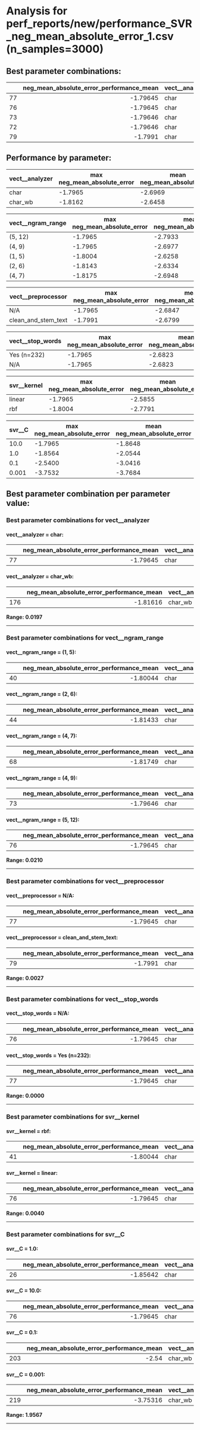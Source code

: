 # Analysis for perf_reports/new/performance_SVR_neg_mean_absolute_error_1.csv (n_samples=3000)

## Best parameter combinations:

|    |   neg_mean_absolute_error_performance_mean | vect__analyzer   | vect__ngram_range   | vect__preprocessor   | vect__stop_words   | svr__kernel   |   svr__C |
|---:|-------------------------------------------:|:-----------------|:--------------------|:---------------------|:-------------------|:--------------|---------:|
| 77 |                                   -1.79645 | char             | (5, 12)             | N/A                  | Yes (n=232)        | linear        |       10 |
| 76 |                                   -1.79645 | char             | (5, 12)             | N/A                  | N/A                | linear        |       10 |
| 73 |                                   -1.79646 | char             | (4, 9)              | N/A                  | Yes (n=232)        | linear        |       10 |
| 72 |                                   -1.79646 | char             | (4, 9)              | N/A                  | N/A                | linear        |       10 |
| 79 |                                   -1.7991  | char             | (5, 12)             | clean_and_stem_text  | Yes (n=232)        | linear        |       10 |

## Performance by parameter:

|vect__analyzer |max neg_mean_absolute_error |mean neg_mean_absolute_error |
|---|---|---|
|char            | -1.7965| -2.6969|
|char_wb         | -1.8162| -2.6458|


|vect__ngram_range |max neg_mean_absolute_error |mean neg_mean_absolute_error |
|---|---|---|
|(5, 12)         | -1.7965| -2.7933|
|(4, 9)          | -1.7965| -2.6977|
|(1, 5)          | -1.8004| -2.6258|
|(2, 6)          | -1.8143| -2.6334|
|(4, 7)          | -1.8175| -2.6948|


|vect__preprocessor |max neg_mean_absolute_error |mean neg_mean_absolute_error |
|---|---|---|
|N/A             | -1.7965| -2.6847|
|clean_and_stem_text | -1.7991| -2.6799|


|vect__stop_words |max neg_mean_absolute_error |mean neg_mean_absolute_error |
|---|---|---|
|Yes (n=232)     | -1.7965| -2.6823|
|N/A             | -1.7965| -2.6823|


|svr__kernel |max neg_mean_absolute_error |mean neg_mean_absolute_error |
|---|---|---|
|linear          | -1.7965| -2.5855|
|rbf             | -1.8004| -2.7791|


|svr__C |max neg_mean_absolute_error |mean neg_mean_absolute_error |
|---|---|---|
|10.0            | -1.7965| -1.8648|
|1.0             | -1.8564| -2.0544|
|0.1             | -2.5400| -3.0416|
|0.001           | -3.7532| -3.7684|


## Best parameter combination per parameter value:


### Best parameter combinations for vect__analyzer


#### vect__analyzer = char:

|    |   neg_mean_absolute_error_performance_mean | vect__analyzer   | vect__ngram_range   | vect__preprocessor   | vect__stop_words   | svr__kernel   |   svr__C |
|---:|-------------------------------------------:|:-----------------|:--------------------|:---------------------|:-------------------|:--------------|---------:|
| 77 |                                   -1.79645 | char             | (5, 12)             | N/A                  | Yes (n=232)        | linear        |       10 |
#### vect__analyzer = char_wb:

|     |   neg_mean_absolute_error_performance_mean | vect__analyzer   | vect__ngram_range   | vect__preprocessor   | vect__stop_words   | svr__kernel   |   svr__C |
|----:|-------------------------------------------:|:-----------------|:--------------------|:---------------------|:-------------------|:--------------|---------:|
| 176 |                                   -1.81616 | char_wb          | (2, 6)              | N/A                  | N/A                | rbf           |       10 |

**Range: 0.0197**

---

### Best parameter combinations for vect__ngram_range


#### vect__ngram_range = (1, 5):

|    |   neg_mean_absolute_error_performance_mean | vect__analyzer   | vect__ngram_range   | vect__preprocessor   | vect__stop_words   | svr__kernel   |   svr__C |
|---:|-------------------------------------------:|:-----------------|:--------------------|:---------------------|:-------------------|:--------------|---------:|
| 40 |                                   -1.80044 | char             | (1, 5)              | N/A                  | N/A                | rbf           |       10 |
#### vect__ngram_range = (2, 6):

|    |   neg_mean_absolute_error_performance_mean | vect__analyzer   | vect__ngram_range   | vect__preprocessor   | vect__stop_words   | svr__kernel   |   svr__C |
|---:|-------------------------------------------:|:-----------------|:--------------------|:---------------------|:-------------------|:--------------|---------:|
| 44 |                                   -1.81433 | char             | (2, 6)              | N/A                  | N/A                | rbf           |       10 |
#### vect__ngram_range = (4, 7):

|    |   neg_mean_absolute_error_performance_mean | vect__analyzer   | vect__ngram_range   | vect__preprocessor   | vect__stop_words   | svr__kernel   |   svr__C |
|---:|-------------------------------------------:|:-----------------|:--------------------|:---------------------|:-------------------|:--------------|---------:|
| 68 |                                   -1.81749 | char             | (4, 7)              | N/A                  | N/A                | linear        |       10 |
#### vect__ngram_range = (4, 9):

|    |   neg_mean_absolute_error_performance_mean | vect__analyzer   | vect__ngram_range   | vect__preprocessor   | vect__stop_words   | svr__kernel   |   svr__C |
|---:|-------------------------------------------:|:-----------------|:--------------------|:---------------------|:-------------------|:--------------|---------:|
| 73 |                                   -1.79646 | char             | (4, 9)              | N/A                  | Yes (n=232)        | linear        |       10 |
#### vect__ngram_range = (5, 12):

|    |   neg_mean_absolute_error_performance_mean | vect__analyzer   | vect__ngram_range   | vect__preprocessor   | vect__stop_words   | svr__kernel   |   svr__C |
|---:|-------------------------------------------:|:-----------------|:--------------------|:---------------------|:-------------------|:--------------|---------:|
| 76 |                                   -1.79645 | char             | (5, 12)             | N/A                  | N/A                | linear        |       10 |

**Range: 0.0210**

---

### Best parameter combinations for vect__preprocessor


#### vect__preprocessor = N/A:

|    |   neg_mean_absolute_error_performance_mean | vect__analyzer   | vect__ngram_range   | vect__preprocessor   | vect__stop_words   | svr__kernel   |   svr__C |
|---:|-------------------------------------------:|:-----------------|:--------------------|:---------------------|:-------------------|:--------------|---------:|
| 77 |                                   -1.79645 | char             | (5, 12)             | N/A                  | Yes (n=232)        | linear        |       10 |
#### vect__preprocessor = clean_and_stem_text:

|    |   neg_mean_absolute_error_performance_mean | vect__analyzer   | vect__ngram_range   | vect__preprocessor   | vect__stop_words   | svr__kernel   |   svr__C |
|---:|-------------------------------------------:|:-----------------|:--------------------|:---------------------|:-------------------|:--------------|---------:|
| 79 |                                    -1.7991 | char             | (5, 12)             | clean_and_stem_text  | Yes (n=232)        | linear        |       10 |

**Range: 0.0027**

---

### Best parameter combinations for vect__stop_words


#### vect__stop_words = N/A:

|    |   neg_mean_absolute_error_performance_mean | vect__analyzer   | vect__ngram_range   | vect__preprocessor   | vect__stop_words   | svr__kernel   |   svr__C |
|---:|-------------------------------------------:|:-----------------|:--------------------|:---------------------|:-------------------|:--------------|---------:|
| 76 |                                   -1.79645 | char             | (5, 12)             | N/A                  | N/A                | linear        |       10 |
#### vect__stop_words = Yes (n=232):

|    |   neg_mean_absolute_error_performance_mean | vect__analyzer   | vect__ngram_range   | vect__preprocessor   | vect__stop_words   | svr__kernel   |   svr__C |
|---:|-------------------------------------------:|:-----------------|:--------------------|:---------------------|:-------------------|:--------------|---------:|
| 77 |                                   -1.79645 | char             | (5, 12)             | N/A                  | Yes (n=232)        | linear        |       10 |

**Range: 0.0000**

---

### Best parameter combinations for svr__kernel


#### svr__kernel = rbf:

|    |   neg_mean_absolute_error_performance_mean | vect__analyzer   | vect__ngram_range   | vect__preprocessor   | vect__stop_words   | svr__kernel   |   svr__C |
|---:|-------------------------------------------:|:-----------------|:--------------------|:---------------------|:-------------------|:--------------|---------:|
| 41 |                                   -1.80044 | char             | (1, 5)              | N/A                  | Yes (n=232)        | rbf           |       10 |
#### svr__kernel = linear:

|    |   neg_mean_absolute_error_performance_mean | vect__analyzer   | vect__ngram_range   | vect__preprocessor   | vect__stop_words   | svr__kernel   |   svr__C |
|---:|-------------------------------------------:|:-----------------|:--------------------|:---------------------|:-------------------|:--------------|---------:|
| 76 |                                   -1.79645 | char             | (5, 12)             | N/A                  | N/A                | linear        |       10 |

**Range: 0.0040**

---

### Best parameter combinations for svr__C


#### svr__C = 1.0:

|    |   neg_mean_absolute_error_performance_mean | vect__analyzer   | vect__ngram_range   | vect__preprocessor   | vect__stop_words   | svr__kernel   |   svr__C |
|---:|-------------------------------------------:|:-----------------|:--------------------|:---------------------|:-------------------|:--------------|---------:|
| 26 |                                   -1.85642 | char             | (2, 6)              | clean_and_stem_text  | N/A                | linear        |        1 |
#### svr__C = 10.0:

|    |   neg_mean_absolute_error_performance_mean | vect__analyzer   | vect__ngram_range   | vect__preprocessor   | vect__stop_words   | svr__kernel   |   svr__C |
|---:|-------------------------------------------:|:-----------------|:--------------------|:---------------------|:-------------------|:--------------|---------:|
| 76 |                                   -1.79645 | char             | (5, 12)             | N/A                  | N/A                | linear        |       10 |
#### svr__C = 0.1:

|     |   neg_mean_absolute_error_performance_mean | vect__analyzer   | vect__ngram_range   | vect__preprocessor   | vect__stop_words   | svr__kernel   |   svr__C |
|----:|-------------------------------------------:|:-----------------|:--------------------|:---------------------|:-------------------|:--------------|---------:|
| 203 |                                      -2.54 | char_wb          | (2, 6)              | clean_and_stem_text  | Yes (n=232)        | linear        |      0.1 |
#### svr__C = 0.001:

|     |   neg_mean_absolute_error_performance_mean | vect__analyzer   | vect__ngram_range   | vect__preprocessor   | vect__stop_words   | svr__kernel   |   svr__C |
|----:|-------------------------------------------:|:-----------------|:--------------------|:---------------------|:-------------------|:--------------|---------:|
| 219 |                                   -3.75316 | char_wb          | (2, 6)              | clean_and_stem_text  | Yes (n=232)        | linear        |    0.001 |

**Range: 1.9567**

---
